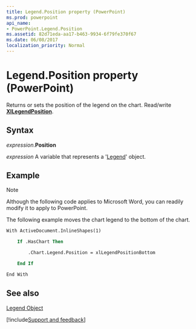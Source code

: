 ```yaml
---
title: Legend.Position property (PowerPoint)
ms.prod: powerpoint
api_name:
- PowerPoint.Legend.Position
ms.assetid: 82d71eda-aa17-b463-9934-6f79fe370f67
ms.date: 06/08/2017
localization_priority: Normal
---
```



# Legend.Position property (PowerPoint)

Returns or sets the position of the legend on the chart. Read/write  **[XlLegendPosition](PowerPoint.XlLegendPosition.md)**.


## Syntax

_expression_.**Position**

_expression_ A variable that represents a '[Legend](PowerPoint.Legend.md)' object.


## Example




> [!NOTE] 
> Although the following code applies to Microsoft Word, you can readily modify it to apply to PowerPoint.

The following example moves the chart legend to the bottom of the chart.




```vb
With ActiveDocument.InlineShapes(1)

    If .HasChart Then

        .Chart.Legend.Position = xlLegendPositionBottom

    End If

End With
```


## See also


[Legend Object](PowerPoint.Legend.md)

[!include[Support and feedback](~/includes/feedback-boilerplate.md)]